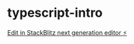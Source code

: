 # typescript-intro

[Edit in StackBlitz next generation editor ⚡️](https://stackblitz.com/~/github.com/jsarmiento1614/typescript-intro)